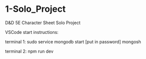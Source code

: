 # 1-Solo_Project
D&D 5E Character Sheet Solo Project

VSCode start instructions:

terminal 1:
sudo service mongodb start
[put in password]
mongosh

terminal 2: 
npm run dev

